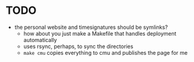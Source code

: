 # TODO

* the personal website and timesignatures should be symlinks?
    * how about you just make a Makefile that handles deployment automatically
    * uses rsync, perhaps, to sync the directories
    * `make cmu` copies everything to cmu and publishes the page for me
